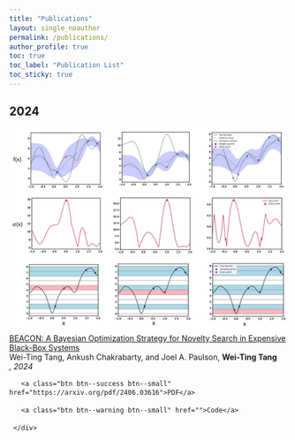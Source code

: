 ```yaml
--- 
title: "Publications" 
layout: single_noauthor 
permalink: /publications/ 
author_profile: true 
toc: true 
toc_label: "Publication List" 
toc_sticky: true 
---
```

## 2024

 <div class="publication">          
   <link rel="stylesheet" href="/assets/css/my.css">         
   <div class="img"><a href="https://arxiv.org/pdf/2406.03616"><img class="img_responsive" src="/images/BEACON.jpg"></a></div>         
   <div class="text">         
     <div class="title"><a name="Tang2024" href="https://arxiv.org/abs/2309.16597">BEACON: A Bayesian Optimization Strategy for Novelty Search in Expensive Black-Box Systems</a></div>         
     <div class="authors">Wei-Ting Tang, Ankush Chakrabarty, and Joel A. Paulson, <strong>Wei-Ting Tang</strong>         
     </div>         
     <div>         
       <em>, 2024</em> 
 <br> 
 
       <a class="btn btn--success btn--small" href="https://arxiv.org/pdf/2406.03616">PDF</a>         
          
       <a class="btn btn--warning btn--small" href="">Code</a>         
         
     </div>         
   </div>         
 </div> 
 <br>









